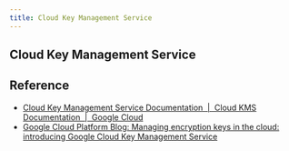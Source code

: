 ```yaml
---
title: Cloud Key Management Service
---
```


## Cloud Key Management Service


## Reference
* [Cloud Key Management Service Documentation  |  Cloud KMS Documentation  |  Google Cloud](https://cloud.google.com/kms/docs/)
* [Google Cloud Platform Blog: Managing encryption keys in the cloud: introducing Google Cloud Key Management Service](https://cloudplatform.googleblog.com/2017/01/managing-encryption-keys-in-the-cloud-introducing-Google-Cloud-Key-Management-Service.html)
